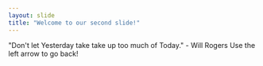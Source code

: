 ```yaml
---
layout: slide
title: "Welcome to our second slide!"
---
```

"Don't let Yesterday take take up too much of Today." - Will Rogers
Use the left arrow to go back!
